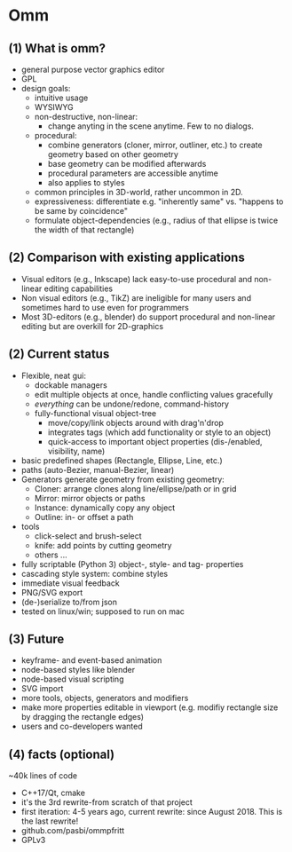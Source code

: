 # Omm

## (1) What is omm?
- general purpose vector graphics editor
- GPL
- design goals:
  - intuitive usage
  - WYSIWYG
  - non-destructive, non-linear:
      - change anyting in the scene anytime. Few to no dialogs.
  - procedural:
      - combine generators (cloner, mirror, outliner, etc.) to create geometry based on other geometry
      - base geometry can be modified afterwards
      - procedural parameters are accessible anytime
      - also applies to styles
  - common principles in 3D-world, rather uncommon in 2D.
  - expressiveness: differentiate e.g. "inherently same" vs. "happens to be same by coincidence"
  - formulate object-dependencies (e.g., radius of that ellipse is twice the width of that rectangle)

## (2) Comparison with existing applications
- Visual editors (e.g., Inkscape) lack easy-to-use procedural and non-linear editing capabilities
- Non visual editors (e.g., TikZ) are ineligible for many users and sometimes hard to use even for programmers
- Most 3D-editors (e.g., blender) do support procedural and non-linear editing but are overkill for 2D-graphics

## (2) Current status
- Flexible, neat gui:
  - dockable managers
  - edit multiple objects at once, handle conflicting values gracefully
  - *everything* can be undone/redone, command-history
  - fully-functional visual object-tree
      - move/copy/link objects around with drag'n'drop
      - integrates tags (which add functionality or style to an object)
      - quick-access to important object properties (dis-/enabled, visibility, name)
- basic predefined shapes (Rectangle, Ellipse, Line, etc.)
- paths (auto-Bezier, manual-Bezier, linear)
- Generators generate geometry from existing geometry:
  - Cloner: arrange clones along line/ellipse/path or in grid
  - Mirror: mirror objects or paths
  - Instance: dynamically copy any object
  - Outline: in- or offset a path
- tools
  - click-select and brush-select
  - knife: add points by cutting geometry
  - others ...
- fully scriptable (Python 3) object-, style- and tag- properties
- cascading style system: combine styles
- immediate visual feedback
- PNG/SVG export
- (de-)serialize to/from json
- tested on linux/win; supposed to run on mac

## (3) Future
- keyframe- and event-based animation
- node-based styles like blender
- node-based visual scripting
- SVG import
- more tools, objects, generators and modifiers
- make more properties editable in viewport (e.g. modifiy rectangle size by dragging the rectangle edges)
- users and co-developers wanted

## (4) facts (optional)
~40k lines of code
- C++17/Qt, cmake
- it's the 3rd rewrite-from scratch of that project
- first iteration: 4-5 years ago, current rewrite: since August 2018. This is the last rewrite!
- github.com/pasbi/ommpfritt
- GPLv3

